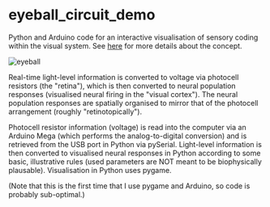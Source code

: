# eyeball_circuit_demo

Python and Arduino code for an interactive visualisation of sensory coding within the visual system. See [here](https://levtank.github.io/osf-2016/) for more details about the concept. 

![eyeball](https://github.com/levtank/eyeball_circuit_demo/raw/master/desc_image.png)

Real-time light-level information is converted to voltage via photocell resistors (the "retina"), which is then converted to neural population responses (visualised neural firing in the "visual cortex"). The neural population responses are spatially organised to mirror that of the photocell arrangement (roughly "retinotopically").  

Photocell resistor information (voltage) is read into the computer via an Arduino Mega (which performs the analog-to-digital conversion) and is retrieved from the USB port in Python via pySerial. Light-level information is then converted to visualised neural responses in Python according to some basic, illustrative rules (used parameters are NOT meant to be biophysically plausable). Visualisation in Python uses pygame. 

(Note that this is the first time that I use pygame and Arduino, so code is probably sub-optimal.)
 
